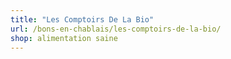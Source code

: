 ```yaml
---
title: "Les Comptoirs De La Bio"
url: /bons-en-chablais/les-comptoirs-de-la-bio/
shop: alimentation saine
---
```

